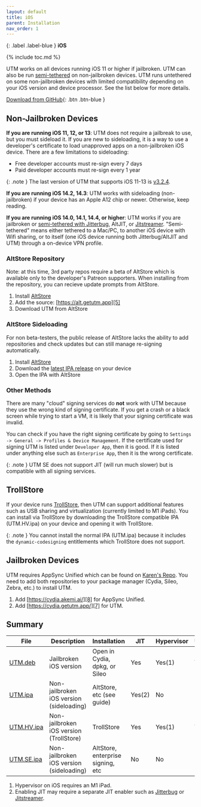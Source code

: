 ```yaml
---
layout: default
title: iOS
parent: Installation
nav_order: 1
---
```

{: .label .label-blue }
**iOS**

{% include toc.md %}

UTM works on all devices running iOS 11 or higher if jailbroken. UTM can also be run [semi-tethered][9] on non-jailbroken devices. UTM runs untethered on some non-jailbroken devices with limited compatibility depending on your iOS version and device processor. See the list below for more details.

[Download from GitHub](https://github.com/utmapp/UTM/releases/latest){: .btn .btn-blue }

## Non-Jailbroken Devices

**If you are running iOS 11, 12, or 13**: UTM does not require a jailbreak to use, but you must sideload it. If you are new to sideloading, it is a way to use a developer's certificate to load unapproved apps on a non-jailbroken iOS device. There are a few limitations to sideloading:

* Free developer accounts must re-sign every 7 days
* Paid developer accounts must re-sign every 1 year

{: .note }
The last version of UTM that supports iOS 11-13 is [v3.2.4](https://github.com/utmapp/UTM/releases/tag/v3.2.4).

**If you are running iOS 14.2, 14.3**: UTM works with sideloading (non-jailbroken) if your device has an Apple A12 chip or newer. Otherwise, keep reading.

**If you are running iOS 14.0, 14.1, 14.4, or higher**: UTM works if you are jailbroken or [semi-tethered with Jitterbug][9], AltJIT, or [Jitstreamer][10]. "Semi-tethered" means either tethered to a Mac/PC, to another iOS device with Wifi sharing, or to itself (one iOS device running both Jitterbug/AltJIT and UTM) through a on-device VPN profile.

### AltStore Repository

Note: at this time, 3rd party repos require a beta of AltStore which is available only to the developer's Patreon supporters. When installing from the repository, you can recieve update prompts from AltStore.

1. Install [AltStore][4]
2. Add the source: [https://alt.getutm.app][5]
3. Download UTM from AltStore

### AltStore Sideloading

For non beta-testers, the public release of AltStore lacks the ability to add repositories and check updates but can still manage re-signing automatically.

1. Install [AltStore][4]
2. Download the [latest IPA release][1] on your device
3. Open the IPA with AltStore

### Other Methods

There are many "cloud" signing services do **not** work with UTM because they use the wrong kind of signing certificate. If you get a crash or a black screen while trying to start a VM, it is likely that your signing certificate was invalid.

You can check if you have the right signing certificate by going to `Settings -> General -> Profiles & Device Management`. If the certificate used for signing UTM is listed under `Developer App`, then it is good. If it is listed under anything else such as `Enterprise App`, then it is the wrong certificate.

{: .note }
UTM SE does not support JIT (will run much slower) but is compatible with all signing services.

## TrollStore

If your device runs [TrollStore][11], then UTM can support additional features such as USB sharing and virtualization (currently limited to M1 iPads). You can install via TrollStore by downloading the TrollStore compatible IPA (UTM.HV.ipa) on your device and opening it with TrollStore.

{: .note }
You cannot install the normal IPA (UTM.ipa) because it includes the `dynamic-codesigning` entitlements which TrollStore does not support.

## Jailbroken Devices

UTM requires AppSync Unified which can be found on [Karen's Repo][8]. You need to add both repositories to your package manager (Cydia, Sileo, Zebra, etc.) to install UTM.

1. Add [https://cydia.akemi.ai/][8] for AppSync Unified.
2. Add [https://cydia.getutm.app/][7] for UTM.

## Summary

| File | Description | Installation | JIT | Hypervisor | USB |
|------|------------|--------------|-----|-----------|-----|
| [UTM.deb](https://github.com/utmapp/UTM/releases/latest/download/UTM.deb) | Jailbroken iOS version | Open in Cydia, dpkg, or Sileo | Yes | Yes(1) | Yes |
| [UTM.ipa](https://github.com/utmapp/UTM/releases/latest/download/UTM.ipa) | Non-jailbroken iOS version (sideloading) | AltStore, etc (see guide) | Yes(2) | No | No |
| [UTM.HV.ipa](https://github.com/utmapp/UTM/releases/latest/download/UTM.HV.ipa) | Non-jailbroken iOS version (TrollStore) | TrollStore | Yes | Yes(1) | Yes |
| [UTM.SE.ipa](https://github.com/utmapp/UTM/releases/latest/download/UTM.SE.ipa) | Non-jailbroken iOS version (sideloading) | AltStore, enterprise signing, etc | No | No | No |

1. Hypervisor on iOS requires an M1 iPad.
2. Enabling JIT may require a separate JIT enabler such as [Jitterbug][9] or [Jitstreamer][10].

  [1]: https://github.com/utmapp/UTM/releases/latest
  [2]: https://dantheman827.github.io/ios-app-signer/
  [3]: https://discord.gg/UV2RUgD
  [4]: https://altstore.io
  [5]: altstore://source?url=https://alt.getutm.app
  [6]: https://repo.dynastic.co/package/altdaemon
  [7]: cydia://url/https://cydia.saurik.com/api/share#?source=https://cydia.getutm.app/
  [8]: cydia://url/https://cydia.saurik.com/api/share#?source=https://cydia.akemi.ai/
  [9]: https://github.com/osy/Jitterbug
  [10]: https://github.com/jkcoxson/JitStreamer
  [11]: https://github.com/opa334/TrollStore